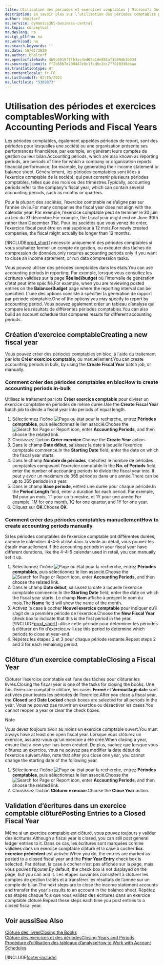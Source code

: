 ```yaml
---
title: Utilisation des périodes et exercices comptables | Microsoft Docs
description: En savoir plus sur l’utilisation des périodes comptables pour définir le moment où votre société fait état de ses performances financières.
author: bholtorf
ms.service: dynamics365-business-central
ms.topic: conceptual
ms.devlang: na
ms.tgt_pltfrm: na
ms.workload: na
ms.search.keywords: ''
ms.date: 10/01/2020
ms.author: bholtorf
ms.openlocfilehash: 4b9c6015f1fb3acded65a1de881af1b89db1b034
ms.sourcegitcommit: ff2b55b7e790447e0c1fcd5c2ec7f7610338ebaa
ms.translationtype: HT
ms.contentlocale: fr-FR
ms.lasthandoff: 02/15/2021
ms.locfileid: "5389073"
---
```

# <a name="working-with-accounting-periods-and-fiscal-years"></a><span data-ttu-id="853b3-103">Utilisation des périodes et exercices comptables</span><span class="sxs-lookup"><span data-stu-id="853b3-103">Working with Accounting Periods and Fiscal Years</span></span>

<span data-ttu-id="853b3-104">Les périodes comptables, également appelées périodes de report, sont des périodes pour lesquelles une société ou une organisation présente ses performances financières, par exemple, en générant leurs comptes de gestion ou leur bilan.</span><span class="sxs-lookup"><span data-stu-id="853b3-104">Accounting periods, which are also known as reporting periods, are periods of time for which a company or organization reports financial performance, for example, by generating their income statement or balance sheet.</span></span> <span data-ttu-id="853b3-105">Généralement, les périodes comptables sont liées à l’exercice comptable de la société, qui peut contenir plusieurs périodes comptables, telles que des mois ou des trimestres.</span><span class="sxs-lookup"><span data-stu-id="853b3-105">Typically, accounting periods refer to the company's fiscal year, which can contain several accounting periods, such as months or quarters.</span></span>

<span data-ttu-id="853b3-106">Pour la plupart des sociétés, l’exercice comptable ne s’aligne pas sur l’année civile.</span><span class="sxs-lookup"><span data-stu-id="853b3-106">For many companies the fiscal year does not align with the calendar year.</span></span> <span data-ttu-id="853b3-107">Par exemple, l’exercice comptable peut se terminer le 30 juin au lieu du 31 décembre.</span><span class="sxs-lookup"><span data-stu-id="853b3-107">For example, the fiscal year might end on June 30th rather than December 31st.</span></span> <span data-ttu-id="853b3-108">Pour les sociétés que vous venez de créer, l’exercice fiscal peut être en vrai supérieur à 12 mois.</span><span class="sxs-lookup"><span data-stu-id="853b3-108">For newly created companies, the fiscal might actually be longer than 12 months.</span></span>  

[!INCLUDE[prod_short](includes/prod_short.md)] <span data-ttu-id="853b3-109">nécessite uniquement des périodes comptables si vous souhaitez fermer un compte de gestion, ou exécuter des tâches de compression de données.</span><span class="sxs-lookup"><span data-stu-id="853b3-109">only requires accounting periods only if you want to close an income statement, or run data compression tasks.</span></span> 

<span data-ttu-id="853b3-110">Vous pouvez utiliser des périodes comptables dans les états.</span><span class="sxs-lookup"><span data-stu-id="853b3-110">You can use accounting periods in reporting.</span></span> <span data-ttu-id="853b3-111">Par exemple, lorsque vous consultez les écritures validées sur la page **Réalisé/budget** où l’intervalle de génération d’état peut être spécifié.</span><span class="sxs-lookup"><span data-stu-id="853b3-111">For example, when you are reviewing posted entries on the **Balance/Budget** page where the reporting interval can be specified.</span></span> <span data-ttu-id="853b3-112">L’une des options consiste à spécifier la génération de rapport par période comptable.</span><span class="sxs-lookup"><span data-stu-id="853b3-112">One of the options you may specify to report by accounting period.</span></span> <span data-ttu-id="853b3-113">Vous pouvez également créer un tableau d’analyse qui compare les résultats de différentes périodes comptables.</span><span class="sxs-lookup"><span data-stu-id="853b3-113">You can also build an account schedule that compares results for different accounting periods.</span></span>

## <a name="creating-a-new-fiscal-year"></a><span data-ttu-id="853b3-114">Création d’exercice comptable</span><span class="sxs-lookup"><span data-stu-id="853b3-114">Creating a new fiscal year</span></span>

<span data-ttu-id="853b3-115">Vous pouvez créer des périodes comptables en bloc, à l’aide du traitement par lots **Créer exercice comptable**, ou manuellement.</span><span class="sxs-lookup"><span data-stu-id="853b3-115">You can create accounting periods in bulk, by using the **Create Fiscal Year** batch job, or manually.</span></span>

### <a name="how-to-create-accounting-periods-in-bulk"></a><span data-ttu-id="853b3-116">Comment créer des périodes comptables en bloc</span><span class="sxs-lookup"><span data-stu-id="853b3-116">How to create accounting periods in-bulk</span></span>

<span data-ttu-id="853b3-117">Utilisez le traitement par lots **Créer exercice comptable** pour diviser un exercice comptable en périodes de même durée.</span><span class="sxs-lookup"><span data-stu-id="853b3-117">Use the **Create Fiscal Year** batch job to divide a fiscal year into periods of equal length.</span></span>  

1. <span data-ttu-id="853b3-118">Sélectionnez l’icône ![Page ou état pour la recherche](media/ui-search/search_small.png "Icône Page ou état pour la recherche"), entrez **Périodes comptables**, puis sélectionnez le lien associé.</span><span class="sxs-lookup"><span data-stu-id="853b3-118">Choose the ![Search for Page or Report](media/ui-search/search_small.png "Search for Page or Report icon") icon, enter **Accounting Periods**, and then choose the related link.</span></span>  
2. <span data-ttu-id="853b3-119">Choisissez l’action **Créer exercice**.</span><span class="sxs-lookup"><span data-stu-id="853b3-119">Choose the **Create Year** action.</span></span>  <!--What about the Scheduling option? Should we mention that? There's also the Report Output Type field...-->
3. <span data-ttu-id="853b3-120">Dans le champ **Date début**, saisissez la date à laquelle l’exercice comptable commence.</span><span class="sxs-lookup"><span data-stu-id="853b3-120">In the **Starting Date** field, enter the date on which the fiscal year starts.</span></span>  
4. <span data-ttu-id="853b3-121">Dans le champ **Nombre de périodes**, spécifiez le nombre de périodes comptables composant l’exercice comptable.</span><span class="sxs-lookup"><span data-stu-id="853b3-121">In the **No. of Periods** field, enter the number of accounting periods to divide the fiscal year into.</span></span> <span data-ttu-id="853b3-122">Il peut y avoir un maximum de 365 périodes dans une année.</span><span class="sxs-lookup"><span data-stu-id="853b3-122">There can be up to 365 periods in a year.</span></span>  
5. <span data-ttu-id="853b3-123">Dans le champ **Base période**, entrez une durée pour chaque période.</span><span class="sxs-lookup"><span data-stu-id="853b3-123">In the **Period Length** field, enter a duration for each period.</span></span> <span data-ttu-id="853b3-124">Par exemple, 1M pour un mois, 1T pour un trimestre, et 1Y pour une année.</span><span class="sxs-lookup"><span data-stu-id="853b3-124">For example, 1M for one month, 1Q for one quarter, and 1Y for one year.</span></span>  
6. <span data-ttu-id="853b3-125">Cliquez sur **OK**.</span><span class="sxs-lookup"><span data-stu-id="853b3-125">Choose **OK**.</span></span>  

### <a name="how-to-create-accounting-periods-manually"></a><span data-ttu-id="853b3-126">Comment créer des périodes comptables manuellement</span><span class="sxs-lookup"><span data-stu-id="853b3-126">How to create accounting periods manually</span></span>

<span data-ttu-id="853b3-127">Si les périodes comptables de l’exercice comptable ont différentes durées, comme le calendrier 4-4-5 utilisé dans la vente au détail, vous pouvez les établir manuellement.</span><span class="sxs-lookup"><span data-stu-id="853b3-127">If the accounting periods in your fiscal year have different durations, like the 4-4-5 calendar used in retail, you can manually set it up.</span></span>  
  
1. <span data-ttu-id="853b3-128">Sélectionnez l’icône ![Page ou état pour la recherche](media/ui-search/search_small.png "Icône Page ou état pour la recherche"), entrez **Périodes comptables**, puis sélectionnez le lien associé.</span><span class="sxs-lookup"><span data-stu-id="853b3-128">Choose the ![Search for Page or Report](media/ui-search/search_small.png "Search for Page or Report icon") icon, enter **Accounting Periods**, and then choose the related link.</span></span>  
2. <span data-ttu-id="853b3-129">Dans le champ **Date début**, saisissez la date à laquelle l’exercice comptable commence.</span><span class="sxs-lookup"><span data-stu-id="853b3-129">In the **Starting Date** field, enter the date on which the fiscal year starts.</span></span> <span data-ttu-id="853b3-130">Le champ **Nom** affiche à présent le nom du mois.</span><span class="sxs-lookup"><span data-stu-id="853b3-130">The **Name** field will show the name of the month.</span></span>  
3. <span data-ttu-id="853b3-131">Activez la case à cocher **Nouvel exercice comptable** pour indiquer qu’il s’agit de la première période de l’exercice.</span><span class="sxs-lookup"><span data-stu-id="853b3-131">Choose the **New Fiscal Year** check box to indicate that this is the first period in the year.</span></span> [!INCLUDE[prod_short](includes/prod_short.md)] <span data-ttu-id="853b3-132">utilise cette période pour déterminer les périodes à clôturer en fin d’exercice.</span><span class="sxs-lookup"><span data-stu-id="853b3-132">will use this period to determine which periods to close at year-end.</span></span>
4. <span data-ttu-id="853b3-133">Répétez les étapes 2 et 3 pour chaque période restante.</span><span class="sxs-lookup"><span data-stu-id="853b3-133">Repeat steps 2 and 3 for each remaining period.</span></span>  

## <a name="closing-a-fiscal-year"></a><span data-ttu-id="853b3-134">Clôture d’un exercice comptable</span><span class="sxs-lookup"><span data-stu-id="853b3-134">Closing a Fiscal Year</span></span>

<span data-ttu-id="853b3-135">Clôturer l’exercice comptable est l’une des tâches pour clôturer les livres.</span><span class="sxs-lookup"><span data-stu-id="853b3-135">Closing the fiscal year is one of the tasks for closing the books.</span></span> <span data-ttu-id="853b3-136">Une fois l’exercice comptable clôturé, les cases **Fermé** et **Verrouillage date** sont activées pour toutes les périodes de l’exercice.</span><span class="sxs-lookup"><span data-stu-id="853b3-136">After you close a fiscal year, the **Closed** and **Date Locked** check boxes are selected for all periods in the year.</span></span> <span data-ttu-id="853b3-137">Vous ne pouvez pas rouvrir un exercice ou désactiver les cases.</span><span class="sxs-lookup"><span data-stu-id="853b3-137">You cannot reopen a year or clear the check boxes.</span></span>

> [!NOTE]  
> <span data-ttu-id="853b3-138">Vous devez toujours avoir au moins un exercice comptable ouvert.</span><span class="sxs-lookup"><span data-stu-id="853b3-138">You must always have at least one open fiscal year.</span></span> <span data-ttu-id="853b3-139">Lorsque vous clôturez un exercice, assurez-vous qu’un exercice a été créé.</span><span class="sxs-lookup"><span data-stu-id="853b3-139">When closing a year, ensure that a new year has been created.</span></span> <span data-ttu-id="853b3-140">De plus, sachez que lorsque vous clôturez un exercice, vous ne pouvez pas modifier la date début de l’exercice suivant.</span><span class="sxs-lookup"><span data-stu-id="853b3-140">Also, note that after you close one year, you cannot change the starting date of the following year.</span></span>

1. <span data-ttu-id="853b3-141">Sélectionnez l’icône ![Page ou état pour la recherche](media/ui-search/search_small.png "Icône Page ou état pour la recherche"), entrez **Périodes comptables**, puis sélectionnez le lien associé.</span><span class="sxs-lookup"><span data-stu-id="853b3-141">Choose the ![Search for Page or Report](media/ui-search/search_small.png "Search for Page or Report icon") icon, enter **Accounting Periods**, and then choose the related link.</span></span>  
2. <span data-ttu-id="853b3-142">Choisissez l’action **Clôturer exercice**.</span><span class="sxs-lookup"><span data-stu-id="853b3-142">Choose the **Close Year** action.</span></span>  

## <a name="posting-entries-to-a-closed-fiscal-year"></a><span data-ttu-id="853b3-143">Validation d’écritures dans un exercice comptable clôturé</span><span class="sxs-lookup"><span data-stu-id="853b3-143">Posting Entries to a Closed Fiscal Year</span></span>

<span data-ttu-id="853b3-144">Même si un exercice comptable est clôturé, vous pouvez toujours y valider des écritures.</span><span class="sxs-lookup"><span data-stu-id="853b3-144">Although a fiscal year is closed, you can still post general ledger entries to it.</span></span> <span data-ttu-id="853b3-145">Dans ce cas, les écritures sont marquées comme validées dans un exercice comptable clôturé et la case à cocher **Ecr. exercice précédent** est activée.</span><span class="sxs-lookup"><span data-stu-id="853b3-145">When you do, the entries are marked as posted to a closed fiscal year and the **Prior Year Entry** check box is selected.</span></span> <span data-ttu-id="853b3-146">Par défaut, la case à cocher n’est pas affichée sur la page, mais vous pouvez l’ajouter.</span><span class="sxs-lookup"><span data-stu-id="853b3-146">By default, the check box is not displayed on the page, but you can add it.</span></span> <span data-ttu-id="853b3-147">Les étapes suivantes consistent à clôturer les comptes de gestion traités et à transférer les résultats de l’année sur un compte de bilan.</span><span class="sxs-lookup"><span data-stu-id="853b3-147">The next steps are to close the income statement accounts and transfer the year's results to an account in the balance sheet.</span></span> <span data-ttu-id="853b3-148">Répétez ces étapes chaque fois que vous validez des écritures dans un exercice comptable clôturé.</span><span class="sxs-lookup"><span data-stu-id="853b3-148">Repeat these steps each time you post entries to a closed fiscal year.</span></span>

## <a name="see-also"></a><span data-ttu-id="853b3-149">Voir aussi</span><span class="sxs-lookup"><span data-stu-id="853b3-149">See Also</span></span>

[<span data-ttu-id="853b3-150">Clôture des livres</span><span class="sxs-lookup"><span data-stu-id="853b3-150">Closing the Books</span></span>](year-close-books.md)  
[<span data-ttu-id="853b3-151">Clôture des exercices et des périodes</span><span class="sxs-lookup"><span data-stu-id="853b3-151">Closing Years and Periods</span></span>](year-close-years-periods.md)  
[<span data-ttu-id="853b3-152">Procédure d’utilisation des tableaux d’analyse</span><span class="sxs-lookup"><span data-stu-id="853b3-152">How to Work with Account Schedules</span></span>](bi-how-work-account-schedule.md)  


[!INCLUDE[footer-include](includes/footer-banner.md)]